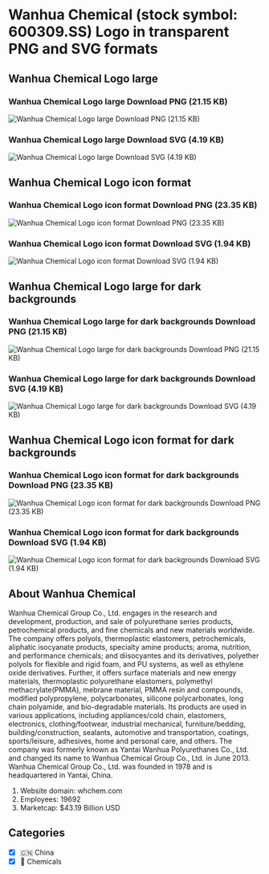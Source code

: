 # Wanhua Chemical (stock symbol: 600309.SS) Logo in transparent PNG and SVG formats

## Wanhua Chemical Logo large

### Wanhua Chemical Logo large Download PNG (21.15 KB)

![Wanhua Chemical Logo large Download PNG (21.15 KB)](/img/orig/600309.SS_BIG-bf5ed4a0.png)

### Wanhua Chemical Logo large Download SVG (4.19 KB)

![Wanhua Chemical Logo large Download SVG (4.19 KB)](/img/orig/600309.SS_BIG-9874254c.svg)

## Wanhua Chemical Logo icon format

### Wanhua Chemical Logo icon format Download PNG (23.35 KB)

![Wanhua Chemical Logo icon format Download PNG (23.35 KB)](/img/orig/600309.SS-21c37b72.png)

### Wanhua Chemical Logo icon format Download SVG (1.94 KB)

![Wanhua Chemical Logo icon format Download SVG (1.94 KB)](/img/orig/600309.SS-0e1890d3.svg)

## Wanhua Chemical Logo large for dark backgrounds

### Wanhua Chemical Logo large for dark backgrounds Download PNG (21.15 KB)

![Wanhua Chemical Logo large for dark backgrounds Download PNG (21.15 KB)](/img/orig/600309.SS_BIG.D-1d950393.png)

### Wanhua Chemical Logo large for dark backgrounds Download SVG (4.19 KB)

![Wanhua Chemical Logo large for dark backgrounds Download SVG (4.19 KB)](/img/orig/600309.SS_BIG.D-4ed0f359.svg)

## Wanhua Chemical Logo icon format for dark backgrounds

### Wanhua Chemical Logo icon format for dark backgrounds Download PNG (23.35 KB)

![Wanhua Chemical Logo icon format for dark backgrounds Download PNG (23.35 KB)](/img/orig/600309.SS.D-e1231c31.png)

### Wanhua Chemical Logo icon format for dark backgrounds Download SVG (1.94 KB)

![Wanhua Chemical Logo icon format for dark backgrounds Download SVG (1.94 KB)](/img/orig/600309.SS.D-ac6a3e8c.svg)

## About Wanhua Chemical

Wanhua Chemical Group Co., Ltd. engages in the research and development, production, and sale of polyurethane series products, petrochemical products, and fine chemicals and new materials worldwide. The company offers polyols, thermoplastic elastomers, petrochemicals, aliphatic isocyanate products, specialty amine products; aroma, nutrition, and performance chemicals; and diisocyantes and its derivatives, polyether polyols for flexible and rigid foam, and PU systems, as well as ethylene oxide derivatives. Further, it offers surface materials and new energy materials, thermoplastic polyurethane elastomers, polymethyl methacrylate(PMMA), mebrane material, PMMA resin and compounds, modified polypropylene, polycarbonates, silicone polycarbonates, long chain polyamide, and bio-degradable materials. Its products are used in various applications, including appliances/cold chain, elastomers, electronics, clothing/footwear, industrial mechanical, furniture/bedding, building/construction, sealants, automotive and transportation, coatings, sports/leisure, adhesives, home and personal care, and others. The company was formerly known as Yantai Wanhua Polyurethanes Co., Ltd. and changed its name to Wanhua Chemical Group Co., Ltd. in June 2013. Wanhua Chemical Group Co., Ltd. was founded in 1978 and is headquartered in Yantai, China.

1. Website domain: whchem.com
2. Employees: 19692
3. Marketcap: $43.19 Billion USD


## Categories
- [x] 🇨🇳 China
- [x] 🧪 Chemicals
